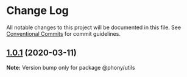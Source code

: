 # Change Log

All notable changes to this project will be documented in this file.
See [Conventional Commits](https://conventionalcommits.org) for commit guidelines.

## [1.0.1](https://github.com/pixelass/phony/compare/v1.0.0...v1.0.1) (2020-03-11)

**Note:** Version bump only for package @phony/utils
